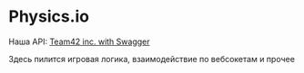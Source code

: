 # Physics.io

Наша API: [Team42 inc. with Swagger](https://app.swaggerhub.com/apis/team42-inc/Physics.io/1.0.0#/ "Physics.io")

Здесь пилится игровая логика, взаимодействие по вебсокетам и прочее
